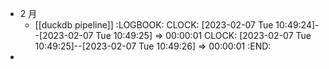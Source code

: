 - 2 月
	- [[duckdb pipeline]]
	  :LOGBOOK:
	  CLOCK: [2023-02-07 Tue 10:49:24]--[2023-02-07 Tue 10:49:25] =>  00:00:01
	  CLOCK: [2023-02-07 Tue 10:49:25]--[2023-02-07 Tue 10:49:26] =>  00:00:01
	  :END:
-